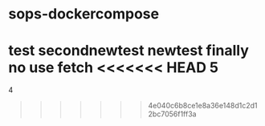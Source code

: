 # sops-dockercompose
test 
secondnewtest
newtest
finally no
use fetch
<<<<<<< HEAD
5
=======

4
>>>>>>> 4e040c6b8ce1e8a36e148d1c2d12bc7056f1ff3a
